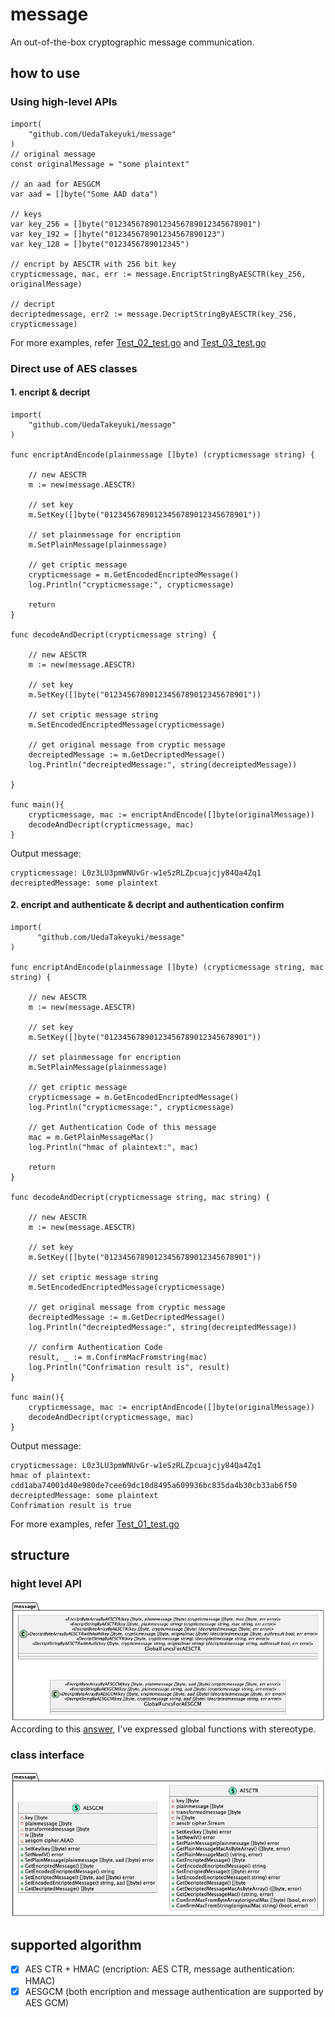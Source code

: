 # message

An out-of-the-box cryptographic message communication.

## how to use

### Using high-level APIs
```
import(
	"github.com/UedaTakeyuki/message"
)
// original message 
const originalMessage = "some plaintext"

// an aad for AESGCM
var aad = []byte("Some AAD data")

// keys
var key_256 = []byte("01234567890123456789012345678901")
var key_192 = []byte("012345678901234567890123")
var key_128 = []byte("0123456789012345")

// encript by AESCTR with 256 bit key
crypticmessage, mac, err := message.EncriptStringByAESCTR(key_256, originalMessage)

// decript 
decriptedmessage, err2 := message.DecriptStringByAESCTR(key_256, crypticmessage)
```
For more examples, refer [Test_02_test.go](test/Test_02_test.go) and [Test_03_test.go](test/Test_03_test.go)

### Direct use of AES classes
#### 1. encript & decript
```
import(
	"github.com/UedaTakeyuki/message"
)

func encriptAndEncode(plainmessage []byte) (crypticmessage string) {

	// new AESCTR
	m := new(message.AESCTR)

	// set key
	m.SetKey([]byte("01234567890123456789012345678901"))

	// set plainmessage for encription
	m.SetPlainMessage(plainmessage)

	// get criptic message
	crypticmessage = m.GetEncodedEncriptedMessage()
	log.Println("crypticmessage:", crypticmessage)

	return
}

func decodeAndDecript(crypticmessage string) {

	// new AESCTR
	m := new(message.AESCTR)

	// set key
	m.SetKey([]byte("01234567890123456789012345678901"))

	// set criptic message string
	m.SetEncodedEncriptedMessage(crypticmessage)

	// get original message from cryptic message
	decreiptedMessage := m.GetDecriptedMessage()
	log.Println("decreiptedMessage:", string(decreiptedMessage))

}

func main(){
	crypticmessage, mac := encriptAndEncode([]byte(originalMessage))
	decodeAndDecript(crypticmessage, mac)
}
```

Output message:   

```
crypticmessage: L0z3LU3pmWNUvGr-w1eSzRLZpcuajcjy84Qa4Zq1
decreiptedMessage: some plaintext
```
#### 2. encript and authenticate & decript and authentication confirm
```
import(
	  "github.com/UedaTakeyuki/message"
)

func encriptAndEncode(plainmessage []byte) (crypticmessage string, mac string) {

	// new AESCTR
	m := new(message.AESCTR)

	// set key
	m.SetKey([]byte("01234567890123456789012345678901"))

	// set plainmessage for encription
	m.SetPlainMessage(plainmessage)

	// get criptic message
	crypticmessage = m.GetEncodedEncriptedMessage()
	log.Println("crypticmessage:", crypticmessage)

	// get Authentication Code of this message
	mac = m.GetPlainMessageMac()
	log.Println("hmac of plaintext:", mac)

	return
}

func decodeAndDecript(crypticmessage string, mac string) {

	// new AESCTR
	m := new(message.AESCTR)

	// set key
	m.SetKey([]byte("01234567890123456789012345678901"))

	// set criptic message string
	m.SetEncodedEncriptedMessage(crypticmessage)

	// get original message from cryptic message
	decreiptedMessage := m.GetDecriptedMessage()
	log.Println("decreiptedMessage:", string(decreiptedMessage))

	// confirm Authentication Code
	result, _ := m.ConfirmMacFromstring(mac)
	log.Println("Confrimation result is", result)
}

func main(){
	crypticmessage, mac := encriptAndEncode([]byte(originalMessage))
	decodeAndDecript(crypticmessage, mac)
}
```

Output message:   

```
crypticmessage: L0z3LU3pmWNUvGr-w1eSzRLZpcuajcjy84Qa4Zq1
hmac of plaintext: cdd1aba74001d40e980de7cee69dc10d8495a609936bc835da4b30cb33ab6f50
decreiptedMessage: some plaintext
Confrimation result is true
```

For more examples, refer [Test_01_test.go](test/Test_01_test.go)

## structure
### hight level API
![](docs/global.png)
According to this [answer](https://softwareengineering.stackexchange.com/a/302170/444238), I've expressed global functions with stereotype.

### class interface
![](docs/class.png)

## supported algorithm
- [x] AES CTR + HMAC (encription: AES CTR, message authentication: HMAC)
- [x] AESGCM (both encription and message authentication are supported by AES GCM)
